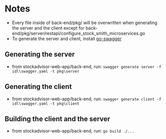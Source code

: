# Notes
- Every file inside of back-end/pkg/ will be overwritten when generating the server and the client except for back-end/pkg/server/restapi/configure_stock_smith_microservices.go
- To generate the server and client, install [go-swagger](https://github.com/go-swagger/go-swagger)

## Generating the server
- from stockadvisor-web-app/back-end, run: `swagger generate server -f idl\swagger.yaml -t pkg\server`

## Generating the client
- from stockadvisor-web-app/back-end, run: `swagger generate client -f idl\swagger.yaml -t pkg\client`

## Building the client and the server
- from stockadvisor-web-app/back-end, run: `go build ./...`
